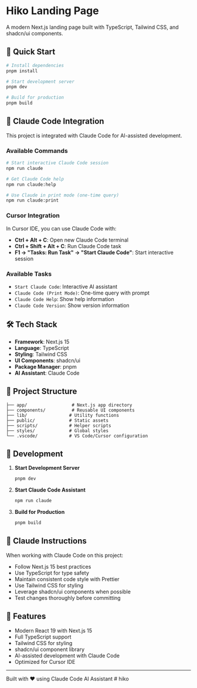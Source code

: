 # Hiko Landing Page

A modern Next.js landing page built with TypeScript, Tailwind CSS, and shadcn/ui components.

## 🚀 Quick Start

```bash
# Install dependencies
pnpm install

# Start development server
pnpm dev

# Build for production
pnpm build
```

## 🤖 Claude Code Integration

This project is integrated with Claude Code for AI-assisted development.

### Available Commands

```bash
# Start interactive Claude Code session
npm run claude

# Get Claude Code help
npm run claude:help

# Use Claude in print mode (one-time query)
npm run claude:print
```

### Cursor Integration

In Cursor IDE, you can use Claude Code with:

- **Ctrl + Alt + C**: Open new Claude Code terminal
- **Ctrl + Shift + Alt + C**: Run Claude Code task
- **F1 → "Tasks: Run Task" → "Start Claude Code"**: Start interactive session

### Available Tasks

- `Start Claude Code`: Interactive AI assistant
- `Claude Code (Print Mode)`: One-time query with prompt
- `Claude Code Help`: Show help information
- `Claude Code Version`: Show version information

## 🛠️ Tech Stack

- **Framework**: Next.js 15
- **Language**: TypeScript
- **Styling**: Tailwind CSS
- **UI Components**: shadcn/ui
- **Package Manager**: pnpm
- **AI Assistant**: Claude Code

## 📁 Project Structure

```
├── app/                 # Next.js app directory
├── components/          # Reusable UI components
├── lib/                # Utility functions
├── public/             # Static assets
├── scripts/            # Helper scripts
├── styles/             # Global styles
└── .vscode/            # VS Code/Cursor configuration
```

## 🔧 Development

1. **Start Development Server**
   ```bash
   pnpm dev
   ```

2. **Start Claude Code Assistant**
   ```bash
   npm run claude
   ```

3. **Build for Production**
   ```bash
   pnpm build
   ```

## 📝 Claude Instructions

When working with Claude Code on this project:

- Follow Next.js 15 best practices
- Use TypeScript for type safety
- Maintain consistent code style with Prettier
- Use Tailwind CSS for styling
- Leverage shadcn/ui components when possible
- Test changes thoroughly before committing

## 🎯 Features

- Modern React 19 with Next.js 15
- Full TypeScript support
- Tailwind CSS for styling
- shadcn/ui component library
- AI-assisted development with Claude Code
- Optimized for Cursor IDE

---

Built with ❤️ using Claude Code AI Assistant # hiko
